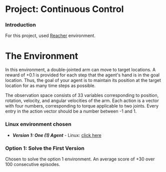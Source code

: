 
# Project: Continuous Control

### Introduction

For this project, used [Reacher](https://github.com/Unity-Technologies/ml-agents/blob/master/docs/Learning-Environment-Examples.md#reacher) environment.

# The Environment

In this environment, a double-jointed arm can move to target locations. A reward of +0.1 is provided for each step that the agent's hand is in the goal location. Thus, the goal of your agent is to maintain its position at the target location for as many time steps as possible.

The observation space consists of 33 variables corresponding to position, rotation, velocity, and angular velocities of the arm. Each action is a vector with four numbers, corresponding to torque applicable to two joints. Every entry in the action vector should be a number between -1 and 1.


### Linux environment chosen
- **_Version 1: One (1) Agent_**
        - Linux: [click here](https://s3-us-west-1.amazonaws.com/udacity-drlnd/P2/Reacher/one_agent/Reacher_Linux.zip)



### Option 1: Solve the First Version

Chosen to solve the option 1 environment. An average score of +30 over 100 consecutive episodes. 

